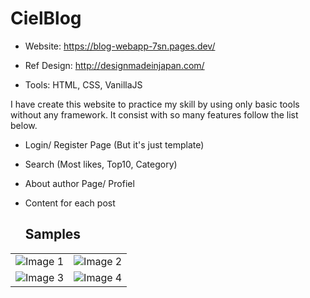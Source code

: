 ﻿# CielBlog
 
- Website: https://blog-webapp-7sn.pages.dev/

- Ref Design: http://designmadeinjapan.com/

- Tools: HTML, CSS, VanillaJS

I have create this website to practice my skill by using only basic tools without any framework. It consist with so many features follow the list below.
- Login/ Register Page (But it's just template)
- Search (Most likes, Top10, Category)
- About author Page/ Profiel
- Content for each post

  ## Samples

  <!-- Create a table with 2 rows and 2 columns -->
<table>
  <tr>
    <!-- Each cell in the table represents an image -->
    <td>
      <img src="https://github.com/WinRafaelx/CielBlog/assets/120245459/3aa81cc2-237d-469e-b9a6-b2db4c7bd9c5" alt="Image 1"></td>
    <td>
      <img src="https://github.com/WinRafaelx/CielBlog/assets/120245459/449a0439-4409-4882-adca-58cec937a8fa" alt="Image 2"></td>
  </tr>
  <tr>
    <td>
      <img src="https://github.com/WinRafaelx/CielBlog/assets/120245459/bdb87430-a246-4eae-b48c-c5707f257458" alt="Image 3"></td>
    <td>
      <img src="https://github.com/WinRafaelx/CielBlog/assets/120245459/331baafc-4691-4734-9701-659b54166da2" alt="Image 4"></td>
  </tr>

</table>


